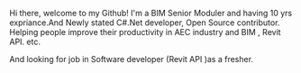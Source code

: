   Hi there, welcome to my Github! I'm a BIM Senior Moduler and having 10 yrs expriance.And Newly stated C#.Net developer, Open Source contributor. Helping people improve their productivity in AEC industry and BIM , Revit API. etc.
     
And looking for job in Software developer (Revit API )as a fresher.
